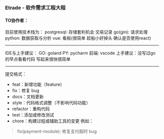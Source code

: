 ### Etrade - 软件需求工程大程
#### TO协作者： 

目前使用技术栈为：
postgresql: 存储套利机会 交易记录
go(gin): 请求处理
python: 数据获取与分析
vue: 看板(很简单 趁船小好掉头 确认是否使用react)

---

IDE与上手建议：
GO: goland 
PY: pycharm
前端: vscode
上手建议：没写过go的早点看看代码 写起来很快很简单

---

提交格式：
- feat：新增功能（feature）
- fix：修复 bug
- docs：文档更新
- style：代码格式调整（不影响代码功能）
- refactor：重构代码
- test：添加或修改测试
- chore：构建过程或辅助工具的变更
例如：

> fix(payment-module): 修复支付超时 bug
